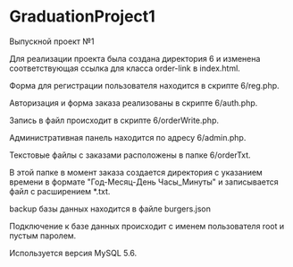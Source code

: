 # GraduationProject1
Выпускной проект №1

Для реализации проекта была создана директория 6 и изменена соответствующая ссылка для класса order-link в index.html.

Форма для регистрации пользователя находится в скрипте 6/reg.php.

Авторизация и форма заказа реализованы в скрипте 6/auth.php.

Запись в файл происходит в скрипте 6/orderWrite.php.

Административная панель находится по адресу 6/admin.php.

Текстовые файлы с заказами расположены в папке 6/orderTxt.

В этой папке в момент заказа создается директория с указанием времени в формате "Год-Месяц-День Часы_Минуты" и записывается файл с расширением *.txt.

backup базы данных находится в файле burgers.json

Подключение к базе данных происходит с именем пользователя root и пустым паролем.

Используется версия MySQL 5.6.

